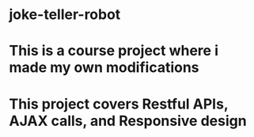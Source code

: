 # joke-teller-robot
# This is a course project where i made my own modifications
# This project covers Restful APIs, AJAX calls, and Responsive design
